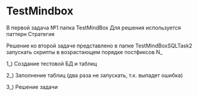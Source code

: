 # TestMindbox

В первой задача №1 папка TestMindBox
Для решения используется паттерн Стратегия

Решение ко второй задаче представлено в папке TestMindBoxSQLTask2
запускать скрипты в возрастающем порядке постфиксов N_

1_) Создание тестовой БД и таблиц

2_) Заполнение таблиц (два раза не запускать, т.к. выпадет ошибка)

3_) Решение задачи


